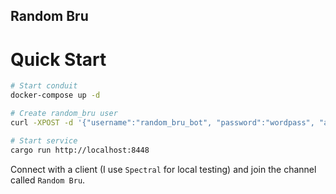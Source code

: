 Random Bru
----------

# Quick Start

```bash
# Start conduit
docker-compose up -d

# Create random_bru user
curl -XPOST -d '{"username":"random_bru_bot", "password":"wordpass", "auth": {"type":"m.login.dummy"}}' "http://localhost:8448/_matrix/client/r0/register"

# Start service
cargo run http://localhost:8448
```

Connect with a client (I use `Spectral` for local testing) and join the channel called `Random Bru`.
